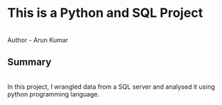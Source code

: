 # This is a Python and SQL Project
<br> Author - Arun Kumar

## Summary
<br> In this project, I wrangled data from a SQL server and analysed it using python programming language.